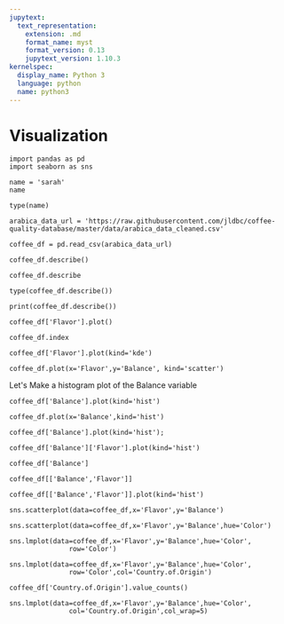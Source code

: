 ```yaml
---
jupytext:
  text_representation:
    extension: .md
    format_name: myst
    format_version: 0.13
    jupytext_version: 1.10.3
kernelspec:
  display_name: Python 3
  language: python
  name: python3
---
```


# Visualization

```{code-cell} ipython3
import pandas as pd
import seaborn as sns
```

```{code-cell} ipython3
name = 'sarah'
name
```

```{code-cell} ipython3
type(name)
```

```{code-cell} ipython3
arabica_data_url = 'https://raw.githubusercontent.com/jldbc/coffee-quality-database/master/data/arabica_data_cleaned.csv'
```

```{code-cell} ipython3
coffee_df = pd.read_csv(arabica_data_url)
```

```{code-cell} ipython3
coffee_df.describe()
```

```{code-cell} ipython3
coffee_df.describe
```

```{code-cell} ipython3
type(coffee_df.describe())
```

```{code-cell} ipython3
print(coffee_df.describe())
```

```{code-cell} ipython3
coffee_df['Flavor'].plot()
```

```{code-cell} ipython3
coffee_df.index
```

```{code-cell} ipython3
coffee_df['Flavor'].plot(kind='kde')
```

```{code-cell} ipython3
coffee_df.plot(x='Flavor',y='Balance', kind='scatter')
```

Let's Make a histogram plot of the Balance variable

```{code-cell} ipython3
coffee_df['Balance'].plot(kind='hist')
```

```{code-cell} ipython3
coffee_df.plot(x='Balance',kind='hist')
```

```{code-cell} ipython3
coffee_df['Balance'].plot(kind='hist');
```

```{code-cell} ipython3
coffee_df['Balance']['Flavor'].plot(kind='hist')
```

```{code-cell} ipython3
coffee_df['Balance']
```

```{code-cell} ipython3
coffee_df[['Balance','Flavor']]
```

```{code-cell} ipython3
coffee_df[['Balance','Flavor']].plot(kind='hist')
```

```{code-cell} ipython3
sns.scatterplot(data=coffee_df,x='Flavor',y='Balance')
```

```{code-cell} ipython3
sns.scatterplot(data=coffee_df,x='Flavor',y='Balance',hue='Color')
```

```{code-cell} ipython3
sns.lmplot(data=coffee_df,x='Flavor',y='Balance',hue='Color',
               row='Color')
```

```{code-cell} ipython3
sns.lmplot(data=coffee_df,x='Flavor',y='Balance',hue='Color',
               row='Color',col='Country.of.Origin')
```

```{code-cell} ipython3
coffee_df['Country.of.Origin'].value_counts()
```

```{code-cell} ipython3
sns.lmplot(data=coffee_df,x='Flavor',y='Balance',hue='Color',
               col='Country.of.Origin',col_wrap=5)
```

```{code-cell} ipython3

```

